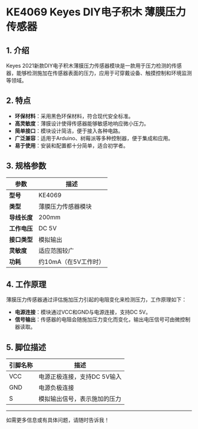 
# KE4069 Keyes DIY电子积木 薄膜压力传感器

## 1. 介绍

Keyes 2021新款DIY电子积木薄膜压力传感器模块是一款用于压力检测的传感器，能够检测施加在传感器表面的压力，应用于可穿戴设备、触摸控制和环境监测等领域。

## 2. 特点

- **环保材料**：采用黑色环保材料，符合现代安全标准。
- **高灵敏度**：薄膜设计使得传感器能够敏感地响应微小压力。
- **简单接口**：模块设计简洁，便于接入各种电路。
- **广泛兼容**：适用于Arduino、树莓派等多种控制器，便于集成和应用。
- **易于使用**：安装和配置都十分简单，适合初学者。

## 3. 规格参数

| 参数          | 描述                     |
|---------------|-------------------------|
| **型号**      | KE4069                  |
| **类型**      | 薄膜压力传感器模块      |
| **导线长度**  | 200mm                   |
| **工作电压**  | DC 5V                   |
| **接口类型**  | 模拟输出                |
| **灵敏度**    | 适应范围较广             |
| **功耗**      | 约10mA（在5V工作时）    |

## 4. 工作原理

薄膜压力传感器通过评估施加压力引起的电阻变化来检测压力，工作原理如下：

- **电源连接**：模块通过VCC和GND与电源连接，支持DC 5V。
- **信号输出**：传感器的电阻会随施加压力变化而变化，输出电压信号可由微控制器读取。

## 5. 脚位描述

| 引脚名称 | 描述                             |
|----------|----------------------------------|
| VCC      | 电源正极连接，支持DC 5V输入    |
| GND      | 电源负极连接                     |
| S        | 模拟输出信号，表示施加的压力    |

---

如需更多信息或有具体问题，请随时告诉我！
